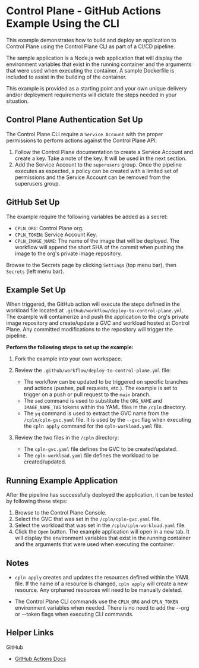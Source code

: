 # Control Plane - GitHub Actions Example Using the CLI

This example demonstrates how to build and deploy an application to Control Plane using the Control Plane CLI as part of a CI/CD pipeline. 

The sample application is a Node.js web application that will display the environment variables that exist in the running container and the arguments that were used when executing the container. A sample Dockerfile is included to assist in the building of the container.

This example is provided as a starting point and your own unique delivery and/or deployment requirements will dictate the steps needed in your situation.

## Control Plane Authentication Set Up 

The Control Plane CLI require a `Service Account` with the proper permissions to perform actions against the Control Plane API. 

1. Follow the Control Plane documentation to create a Service Account and create a key. Take a note of the key. It will be used in the next section.
2. Add the Service Account to the `superusers` group. Once the pipeline executes as expected, a policy can be created with a limited set of permissions and the Service Account can be removed from the superusers group.
   
## GitHub Set Up

The example require the following variables be added as a secret:

- `CPLN_ORG`: Control Plane org.
- `CPLN_TOKEN`: Service Account Key.
- `CPLN_IMAGE_NAME`: The name of the image that will be deployed. The workflow will append the short SHA of the commit when pushing the image to the org's private image repository.

Browse to the Secrets page by clicking `Settings` (top menu bar), then `Secrets` (left menu bar).

## Example Set Up

When triggered, the GitHub action will execute the steps defined in the workload file located at `.github/workflow/deploy-to-control-plane.yml`. The example will containerize and push the application to the org's private image repository and create/update a GVC and workload hosted at Control Plane. Any committed modifications to the repository will trigger the pipeline.

**Perform the following steps to set up the example:**

1. Fork the example into your own workspace.

2. Review the `.github/workflow/deploy-to-control-plane.yml` file:
    - The workflow can be updated to be triggered on specific branches and actions (pushes, pull requests, etc.). The example is set to trigger on a push or pull request to the `main` branch. 
    - The `sed` command is used to substitute the `ORG_NAME` and `IMAGE_NAME_TAG` tokens within the YAML files in the `/cpln` directory.
    - The `yq` command is used to extract the GVC name from the `/cpln/cpln-gvc.yaml` file. It is used by the `--gvc` flag when executing the `cpln apply` command for the `cpln-workload.yaml` file.

3. Review the two files in the `/cpln` directory:
    - The `cpln-gvc.yaml` file defines the GVC to be created/updated.
    - The `cpln-workload.yaml` file defines the workload to be created/updated.

## Running Example Application

After the pipeline has successfully deployed the application, it can be tested by following these steps:

1. Browse to the Control Plane Console.
2. Select the GVC that was set in the `/cpln/cpln-gvc.yaml` file.
3. Select the workload that was set in the `/cpln/cpln-workload.yaml` file.
4. Click the `Open` button. The example application will open in a new tab. It will display the environment variables that exist in the running container and the arguments that were used when executing the container.

## Notes

- `cpln apply` creates and updates the resources defined within the YAML file. If the name of a resource is changed, `cpln apply` will create a new resource. Any orphaned resources will need to be manually deleted.

- The Control Plane CLI commands use the `CPLN_ORG` and `CPLN_TOKEN` environment variables when needed. There is no need to add the --org or --token flags when executing CLI commands.

## Helper Links

GitHub

- <a href="https://docs.github.com/en/actions" target="_blank">GitHub Actions Docs</a>
